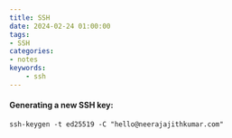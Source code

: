 ```yaml
---
title: SSH
date: 2024-02-24 01:00:00
tags:
- SSH
categories:
- notes
keywords:
    - ssh
---
```


#### Generating a new SSH key:
    ssh-keygen -t ed25519 -C "hello@neerajajithkumar.com"

